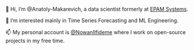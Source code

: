 👋 Hi, I’m @Anatoly-Makarevich, a data scientist formerly at [EPAM Systems](https://www.epam.com/).

👀 I’m interested mainly in Time Series Forecasting and ML Engineering.

📫 My personal account is [@NowanIlfideme](https://github.com/nowanilfideme) where I work on open-source projects in my free time.
